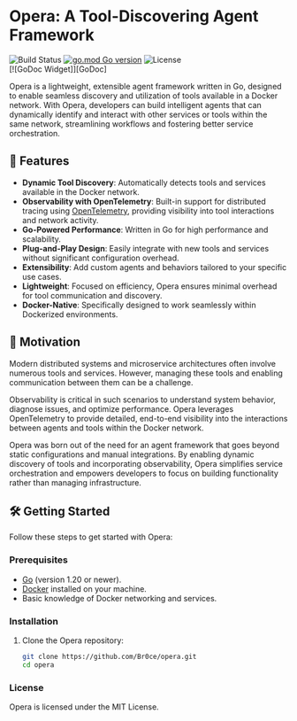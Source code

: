 # Opera: A Tool-Discovering Agent Framework  
![Build Status](https://github.com/Br0ce/opera/actions/workflows/ci.yml/badge.svg)
[![go.mod Go version](https://img.shields.io/github/go-mod/go-version/Br0ce/opera)](https://github.com/Br0ce/opera)
![License](https://img.shields.io/badge/license-MIT-green)  
[![GoDoc Widget]][GoDoc]

Opera is a lightweight, extensible agent framework written in Go, designed to enable seamless discovery and utilization of tools available in a Docker network. With Opera, developers can build intelligent agents that can dynamically identify and interact with other services or tools within the same network, streamlining workflows and fostering better service orchestration.  

## 🚀 Features  

- **Dynamic Tool Discovery**: Automatically detects tools and services available in the Docker network.  
- **Observability with OpenTelemetry**: Built-in support for distributed tracing using [OpenTelemetry](https://opentelemetry.io/), providing visibility into tool interactions and network activity.  
- **Go-Powered Performance**: Written in Go for high performance and scalability.  
- **Plug-and-Play Design**: Easily integrate with new tools and services without significant configuration overhead.  
- **Extensibility**: Add custom agents and behaviors tailored to your specific use cases.  
- **Lightweight**: Focused on efficiency, Opera ensures minimal overhead for tool communication and discovery.  
- **Docker-Native**: Specifically designed to work seamlessly within Dockerized environments.  

## 🎯 Motivation  

Modern distributed systems and microservice architectures often involve numerous tools and services. However, managing these tools and enabling communication between them can be a challenge.  

Observability is critical in such scenarios to understand system behavior, diagnose issues, and optimize performance. Opera leverages OpenTelemetry to provide detailed, end-to-end visibility into the interactions between agents and tools within the Docker network.  

Opera was born out of the need for an agent framework that goes beyond static configurations and manual integrations. By enabling dynamic discovery of tools and incorporating observability, Opera simplifies service orchestration and empowers developers to focus on building functionality rather than managing infrastructure.  

## 🛠️ Getting Started  

Follow these steps to get started with Opera:  

### Prerequisites  
- [Go](https://golang.org/) (version 1.20 or newer).  
- [Docker](https://www.docker.com/) installed on your machine.  
- Basic knowledge of Docker networking and services.  

### Installation  
1. Clone the Opera repository:  
   ```bash  
   git clone https://github.com/Br0ce/opera.git  
   cd opera  

### License
Opera is licensed under the MIT License.
